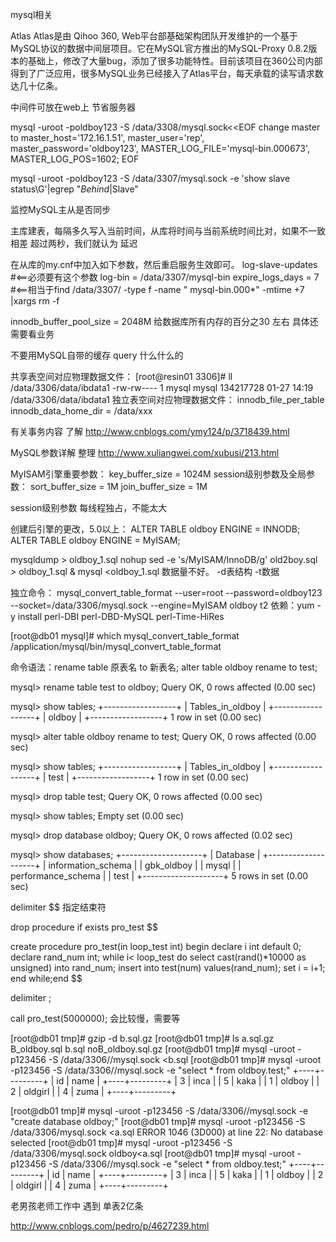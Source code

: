 mysql相关


Atlas
Atlas是由 Qihoo 360,  Web平台部基础架构团队开发维护的一个基于MySQL协议的数据中间层项目。它在MySQL官方推出的MySQL-Proxy 0.8.2版本的基础上，修改了大量bug，添加了很多功能特性。目前该项目在360公司内部得到了广泛应用，很多MySQL业务已经接入了Atlas平台，每天承载的读写请求数达几十亿条。

中间件可放在web上    节省服务器

mysql -uroot -poldboy123 -S /data/3308/mysql.sock<<EOF
change master  to
master_host='172.16.1.51',
master_user='rep',
master_password='oldboy123',
MASTER_LOG_FILE='mysql-bin.000673',
MASTER_LOG_POS=1602;
EOF

mysql -uroot -poldboy123 -S /data/3307/mysql.sock -e 'show slave status\G'|egrep "_Behind_|Slave"


监控MySQL主从是否同步

主库建表，每隔多久写入当前时间，从库将时间与当前系统时间比对，如果不一致  相差
超过两秒，我们就认为  延迟


在从库的my.cnf中加入如下参数，然后重启服务生效即可。
log-slave-updates  #<==必须要有这个参数
     log-bin = /data/3307/mysql-bin
     expire_logs_days = 7  #<==相当于find /data/3307/ -type f -name " mysql-bin.000*" -mtime +7 |xargs rm -f

innodb_buffer_pool_size = 2048M   给数据库所有内存的百分之30 左右  具体还需要看业务

不要用MySQL自带的缓存
query  什么什么的

共享表空间对应物理数据文件：
[root@resin01 3306]# ll /data/3306/data/ibdata1 
-rw-rw---- 1 mysql mysql 134217728 01-27 14:19 /data/3306/data/ibdata1
独立表空间对应物理数据文件：
innodb_file_per_table
innodb_data_home_dir = /data/xxx

 有关事务内容  了解
http://www.cnblogs.com/ymy124/p/3718439.html



MySQL参数详解   整理
http://www.xuliangwei.com/xubusi/213.html

MyISAM引擎重要参数：
key_buffer_size = 1024M
session级别参数及全局参数：
sort_buffer_size = 1M
join_buffer_size = 1M

session级别参数 每线程独占，不能太大 


创建后引擎的更改，5.0以上：
ALTER TABLE oldboy ENGINE = INNODB;
ALTER TABLE oldboy ENGINE = MyISAM;


mysqldump > oldboy_1.sql
nohup sed -e 's/MyISAM/InnoDB/g' old2boy.sql > oldboy_1.sql &
mysql <oldboy_1.sql
数据量不好。
-d表结构
-t数据



独立命令：
mysql_convert_table_format  --user=root --password=oldboy123 --socket=/data/3306/mysql.sock --engine=MyISAM oldboy t2
依赖：yum -y install perl-DBI perl-DBD-MySQL perl-Time-HiRes 

[root@db01 mysql]# which mysql_convert_table_format
/application/mysql/bin/mysql_convert_table_format


		

命令语法：rename table 原表名 to 新表名; 
alter table oldboy rename to test;

mysql> rename table test to oldboy;
Query OK, 0 rows affected (0.00 sec)

mysql> show tables;
+------------------+
| Tables_in_oldboy |
+------------------+
| oldboy           |
+------------------+
1 row in set (0.00 sec)


mysql> alter table oldboy rename to test;
Query OK, 0 rows affected (0.00 sec)

mysql> show tables;
+------------------+
| Tables_in_oldboy |
+------------------+
| test             |
+------------------+
1 row in set (0.00 sec)



mysql> drop table test;
Query OK, 0 rows affected (0.00 sec)

mysql> show tables;
Empty set (0.00 sec)

mysql> drop database oldboy;
Query OK, 0 rows affected (0.02 sec)

mysql> show databases;
+--------------------+
| Database           |
+--------------------+
| information_schema |
| gbk_oldboy         |
| mysql              |
| performance_schema |
| test               |
+--------------------+
5 rows in set (0.00 sec)



delimiter $$  指定结束符

drop procedure if exists pro_test $$

create procedure pro_test(in loop_test int) begin  declare i int default 0; declare rand_num int; while i< loop_test do select cast(rand()*10000 as unsigned) into rand_num; insert into test(num) values(rand_num); set i = i+1; end while;end $$

delimiter ;

call pro_test(5000000);
会比较慢，需要等


[root@db01 tmp]# gzip -d b.sql.gz 
[root@db01 tmp]# ls
a.sql.gz  B_oldboy.sql  b.sql  noB_oldboy.sql.gz
[root@db01 tmp]# mysql -uroot -p123456 -S /data/3306//mysql.sock <b.sql 
[root@db01 tmp]# mysql -uroot -p123456 -S /data/3306//mysql.sock -e "select * from oldboy.test;"
+----+---------+
| id | name    |
+----+---------+
|  3 | inca    |
|  5 | kaka    |
|  1 | oldboy  |
|  2 | oldgirl |
|  4 | zuma    |
+----+---------+


[root@db01 tmp]# mysql -uroot -p123456 -S /data/3306//mysql.sock -e "create database oldboy;"
[root@db01 tmp]# mysql -uroot -p123456 -S /data/3306/mysql.sock <a.sql 
ERROR 1046 (3D000) at line 22: No database selected
[root@db01 tmp]# mysql -uroot -p123456 -S /data/3306/mysql.sock oldboy<a.sql 
[root@db01 tmp]# mysql -uroot -p123456 -S /data/3306//mysql.sock -e "select * from oldboy.test;"
+----+---------+
| id | name    |
+----+---------+
|  3 | inca    |
|  5 | kaka    |
|  1 | oldboy  |
|  2 | oldgirl |
|  4 | zuma    |
+----+---------+






老男孩老师工作中 遇到  单表2亿条



http://www.cnblogs.com/pedro/p/4627239.html



